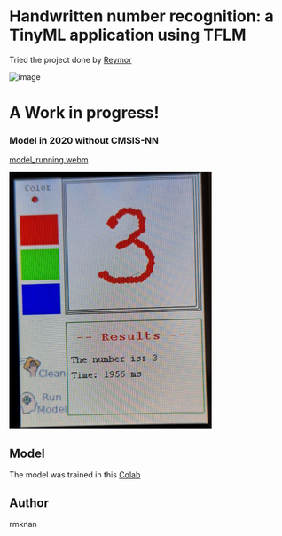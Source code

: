 # Handwritten number recognition: a TinyML application using TFLM

Tried the project done by [Reymor](https://github.com/reymor/stm32f429-tflite-micro-mnist
)

![image](https://github.com/rmknan/Number-Recognition-using-TinyML-on-STMF429/assets/68270003/31da2d08-28e4-45c4-8aa3-2ce58f9036ab)



A Work in progress!
=======
### Model in 2020 without CMSIS-NN

[model_running.webm](https://github.com/reymor/stm32f429-tflite-micro-mnist/assets/39070043/ee4e4d3d-7cc5-4812-ba92-d57546da7d25)

![static](assets/example.png)

## Model

The model was trained in this [Colab](https://colab.research.google.com/drive/1VplKYj2p9_9LHHPtLSMRfFzcTP--8NoM?usp=sharing)

## Author

rmknan

